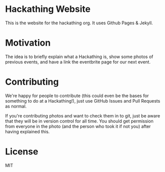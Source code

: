 # Hackathing Website
This is the website for the hackathing org. It uses Github Pages & Jekyll.

# Motivation
The idea is to briefly explain what a Hackathing is, show some photos of previous events, and have a link the eventbrite page for our next event.

# Contributing
We're happy for people to contribute (this could even be the bases for something to do at a Hackathing!), just use GitHub Issues and Pull Requests as normal.

If you're contributing photos and want to check them in to git, just be aware that they will be in version control for all time. You should get permission from everyone in the photo (and the person who took it if not you) after having explained this.

# License
MIT
